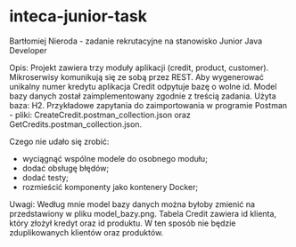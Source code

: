 # inteca-junior-task
Bartłomiej Nieroda - zadanie rekrutacyjne na stanowisko Junior Java Developer

Opis:
Projekt zawiera trzy moduły aplikacji (credit, product, customer).
Mikroserwisy komunikują się ze sobą przez REST.
Aby wygenerować unikalny numer kredytu aplikacja Credit odpytuje bazę o wolne id.
Model bazy danych został zaimplementowany zgodnie z treścią zadania.
Użyta baza: H2. Przykładowe zapytania do zaimportowania w programie Postman - pliki: CreateCredit.postman_collection.json oraz GetCredits.postman_collection.json.

Czego nie udało się zrobić:
- wyciągnąć wspólne modele do osobnego modułu;
- dodać obsługę błędów;
- dodać testy;
- rozmieścić komponenty jako kontenery Docker;

Uwagi:
Według mnie model bazy danych można byłoby zmienić na przedstawiony w pliku model_bazy.png. Tabela Credit zawiera id klienta, który złożył kredyt oraz id produktu. W ten sposób nie będzie zduplikowanych klientów oraz produktów.
